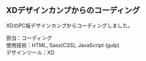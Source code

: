 ## XDデザインカンプからのコーディング  
XDのPC版デザインカンプからコーディングしました。
  
担当：コーディング  
使用技術：HTML, Sass(CSS), JavaScript (gulp)  
デザインツール：XD  
